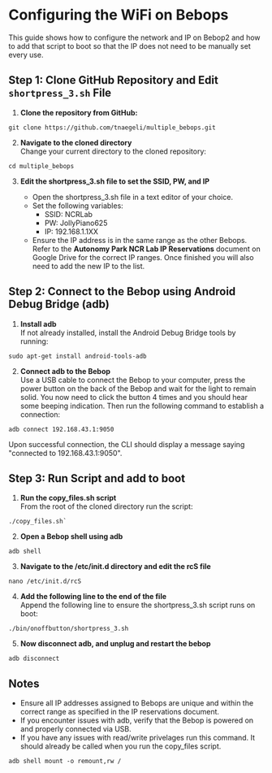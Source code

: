 # Configuring the WiFi on Bebops

This guide shows how to configure the network and IP on Bebop2 and how to add that script to boot so that the IP does not need to be manually set every use.

## Step 1: Clone GitHub Repository and Edit `shortpress_3.sh` File
1. **Clone the repository from GitHub:**
```
git clone https://github.com/tnaegeli/multiple_bebops.git
```
2.  **Navigate to the cloned directory**  
    Change your current directory to the cloned repository:
```
cd multiple_bebops
```
3.  **Edit the shortpress_3.sh file to set the SSID, PW, and IP**
    
    -   Open the shortpress_3.sh file in a text editor of your choice.
    -   Set the following variables:
        -   SSID: NCRLab
        -   PW: JollyPiano625
        -   IP: 192.168.1.1XX
    -   Ensure the IP address is in the same range as the other Bebops. Refer to the **Autonomy Park NCR Lab IP Reservations** document on Google Drive for the correct IP ranges. Once finished you will also need to add the new IP to the list.

## Step 2: Connect to the Bebop using Android Debug Bridge (adb)

1.  **Install adb**  
    If not already installed, install the Android Debug Bridge tools by running:
```
sudo apt-get install android-tools-adb
```
2.  **Connect adb to the Bebop**  
 Use a USB cable to connect the Bebop to your computer, press the power button on the back of the Bebop and wait for the light to remain solid. You now need to click the button 4 times and you should hear some beeping indication. Then run the following command to establish a connection:

```
adb connect 192.168.43.1:9050
```
   Upon successful connection, the CLI should display a message saying "connected to 192.168.43.1:9050".
   

## Step 3: Run Script and add to boot

1.  **Run the copy_files.sh script**  
    From the root of the cloned directory run the script:
```
./copy_files.sh`
```
2.  **Open a Bebop shell using adb**  
```
adb shell
```
3.  **Navigate to the /etc/init.d directory and edit the rcS file**
```
nano /etc/init.d/rcS
```
4.  **Add the following line to the end of the file**  
    Append the following line to ensure the shortpress_3.sh script runs on boot:
```
./bin/onoffbutton/shortpress_3.sh
```
5. **Now disconnect adb, and unplug and restart the bebop**
```
adb disconnect
```
## Notes

-   Ensure all IP addresses assigned to Bebops are unique and within the correct range as specified in the IP reservations document.
-   If you encounter issues with adb, verify that the Bebop is powered on and properly connected via USB.
- If you have any issues with read/write privelages run this command. It should already be called when you run the copy_files script.
```
adb shell mount -o remount,rw /
```
